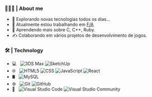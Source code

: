 ### 

<h3> 👨🏻‍💻 |&nbsp;About me</h3>

- 🎇 Explorando novas tecnologias todos os dias...
- 💼 Atualmente estou trabalhando em [F/A](https)
- 🌱 Aprendendo mais sobre C, C++, Ruby.
- ✍️ Colaborando em vários projetos de desenvolvimento de jogos.



<h3> 🛠 |&nbsp;Technology</h3>



- 💻 &nbsp;
  ![3DS Max](https://img.shields.io/badge/-3DS%20Max-333333?style=flat&logo=sketchup&logoColor=01a8a8)
  ![SketchUp](https://img.shields.io/badge/-SketchUp-333333?style=flat&logo=sketchup&logoColor=e72b2d)
- 🌐 &nbsp;
  ![HTML5](https://img.shields.io/badge/-HTML5-333333?style=flat&logo=HTML5)
  ![CSS](https://img.shields.io/badge/-CSS-333333?style=flat&logo=CSS3&logoColor=1572B6)
  ![JavaScript](https://img.shields.io/badge/-JavaScript-333333?style=flat&logo=javascript)
  ![React](https://img.shields.io/badge/-React-333333?style=flat&logo=react)
- 🛢 &nbsp;
  ![MySQL](https://img.shields.io/badge/-MySQL-333333?style=flat&logo=mysql)
- ⚙️ &nbsp;
  ![Git](https://img.shields.io/badge/-Git-333333?style=flat&logo=git)
  ![GitHub](https://img.shields.io/badge/-GitHub-333333?style=flat&logo=github)
- 🔧 &nbsp;
  ![Visual Studio Code](https://img.shields.io/badge/-Visual%20Studio%20Code-333333?style=flat&logo=visual-studio-code&logoColor=007ACC)
  ![Visual Studio Community](https://img.shields.io/badge/-Visual%20Studio%20Community-333333?style=flat&logo=visual-studio-code&logoColor=7d3bbc)

<br/>
